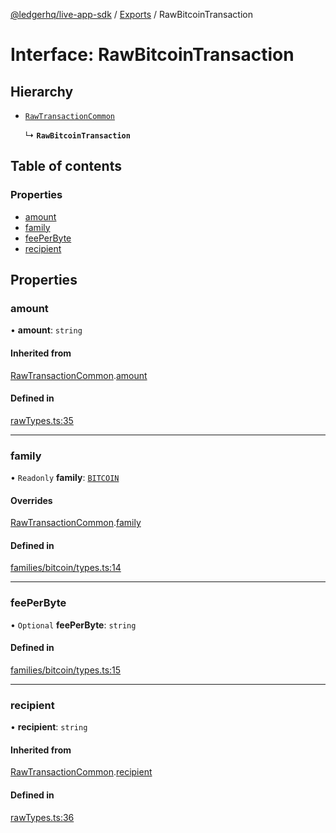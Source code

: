 [@ledgerhq/live-app-sdk](../README.md) / [Exports](../modules.md) / RawBitcoinTransaction

# Interface: RawBitcoinTransaction

## Hierarchy

- [`RawTransactionCommon`](RawTransactionCommon.md)

  ↳ **`RawBitcoinTransaction`**

## Table of contents

### Properties

- [amount](RawBitcoinTransaction.md#amount)
- [family](RawBitcoinTransaction.md#family)
- [feePerByte](RawBitcoinTransaction.md#feeperbyte)
- [recipient](RawBitcoinTransaction.md#recipient)

## Properties

### amount

• **amount**: `string`

#### Inherited from

[RawTransactionCommon](RawTransactionCommon.md).[amount](RawTransactionCommon.md#amount)

#### Defined in

[rawTypes.ts:35](https://github.com/LedgerHQ/live-app-sdk/blob/1d8d8d5/src/rawTypes.ts#L35)

___

### family

• `Readonly` **family**: [`BITCOIN`](../enums/FAMILIES.md#bitcoin)

#### Overrides

[RawTransactionCommon](RawTransactionCommon.md).[family](RawTransactionCommon.md#family)

#### Defined in

[families/bitcoin/types.ts:14](https://github.com/LedgerHQ/live-app-sdk/blob/1d8d8d5/src/families/bitcoin/types.ts#L14)

___

### feePerByte

• `Optional` **feePerByte**: `string`

#### Defined in

[families/bitcoin/types.ts:15](https://github.com/LedgerHQ/live-app-sdk/blob/1d8d8d5/src/families/bitcoin/types.ts#L15)

___

### recipient

• **recipient**: `string`

#### Inherited from

[RawTransactionCommon](RawTransactionCommon.md).[recipient](RawTransactionCommon.md#recipient)

#### Defined in

[rawTypes.ts:36](https://github.com/LedgerHQ/live-app-sdk/blob/1d8d8d5/src/rawTypes.ts#L36)
